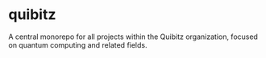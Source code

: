 # quibitz
A central monorepo for all projects within the Quibitz organization, focused on quantum computing and related fields.
